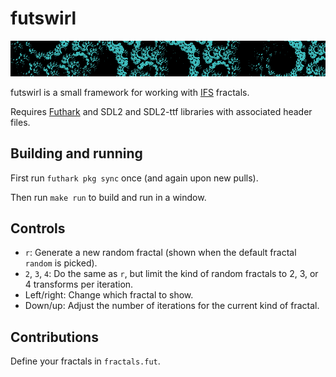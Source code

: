 # futswirl

![Screenshot](swirl.png)

futswirl is a small framework for working with
[IFS](https://en.wikipedia.org/wiki/Iterated_function_system) fractals.

Requires [Futhark](http://futhark-lang.org) and SDL2 and SDL2-ttf
libraries with associated header files.


## Building and running

First run `futhark pkg sync` once (and again upon new pulls).

Then run `make run` to build and run in a window.


## Controls

  - `r`: Generate a new random fractal (shown when the default fractal
    `random` is picked).
  - `2`, `3`, `4`: Do the same as `r`, but limit the kind of random
    fractals to 2, 3, or 4 transforms per iteration.
  - Left/right: Change which fractal to show.
  - Down/up: Adjust the number of iterations for the current kind of
    fractal.


## Contributions

Define your fractals in `fractals.fut`.
